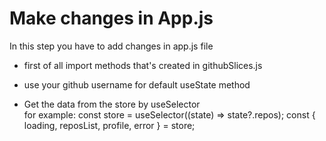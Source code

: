 # Make changes in App.js

In this step you have to add changes in app.js file

- first of all import methods that's created in githubSlices.js
  
- use your github username for default useState method
  
- Get the data from the store by useSelector  
for example: 
const store = useSelector((state) => state?.repos);
 const { loading, reposList, profile, error } = store;
